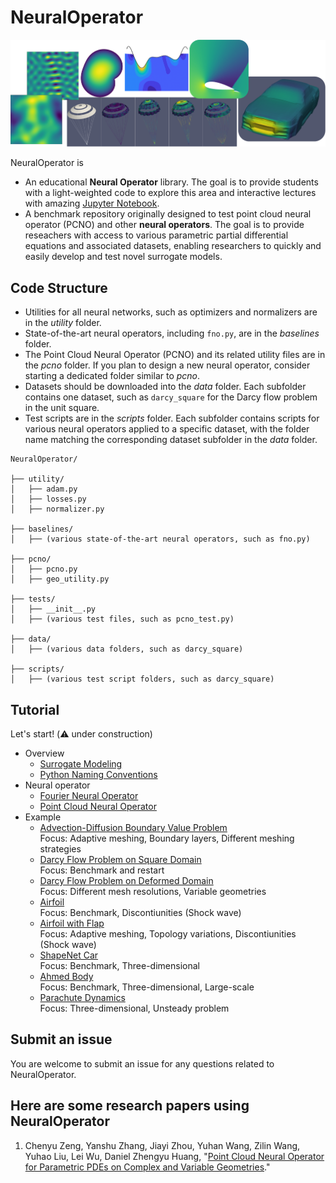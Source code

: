 # NeuralOperator

<img src="docs/neural_operator.png" width="800" />

NeuralOperator is

* An educational **Neural Operator** library. 
The goal is to provide students with a light-weighted code to explore this area 
and interactive lectures with amazing [Jupyter Notebook](https://jupyter.org/).
* A benchmark repository originally designed to test point cloud neural operator (PCNO) and other **neural operators**. 
The goal is to provide reseachers with access to various parametric partial differential equations and associated datasets, 
enabling researchers to quickly and easily develop and test novel surrogate models.

## Code Structure
* Utilities for all neural networks, such as optimizers and normalizers are in the *utility* folder.
* State-of-the-art neural operators, including `fno.py`, are in the *baselines* folder.
* The Point Cloud Neural Operator (PCNO) and its related utility files are in the *pcno* folder. If you plan to design a new neural operator, consider starting a dedicated folder similar to *pcno*.
* Datasets should be downloaded into the *data* folder. Each subfolder contains one dataset, such as `darcy_square` for the Darcy flow problem in the unit square.
* Test scripts are in the *scripts* folder. Each subfolder contains scripts for various neural operators applied to a specific dataset, with the folder name matching the corresponding dataset subfolder in the *data* folder.

<pre style="white-space: pre-wrap;"><code>NeuralOperator/

├── utility/
│   ├── adam.py
│   ├── losses.py
│   ├── normalizer.py

├── baselines/
│   ├── (various state-of-the-art neural operators, such as fno.py)

├── pcno/
│   ├── pcno.py
│   ├── geo_utility.py

├── tests/
│   ├── __init__.py
│   ├── (various test files, such as pcno_test.py)

├── data/
│   ├── (various data folders, such as darcy_square)

├── scripts/
│   ├── (various test script folders, such as darcy_square)</code></pre>


## Tutorial
Let's start! (⚠️ under construction)



* Overview
    * [Surrogate Modeling](docs/surrogate_modeling.pdf)
    * [Python Naming Conventions](https://peps.python.org/pep-0008/#naming-conventions)
* Neural operator
    * [Fourier Neural Operator](docs/fno.ipynb)
    * [Point Cloud Neural Operator](docs/pcno.ipynb)
* Example
    * [Advection-Diffusion Boundary Value Problem](scripts/adv_diff_bvp/README.md)  
        Focus: Adaptive meshing, Boundary layers, Different meshing strategies
    * [Darcy Flow Problem on Square Domain](scripts/darcy_square/README.md)  
        Focus: Benchmark and restart
    * [Darcy Flow Problem on Deformed Domain](scripts/deformed_domain_darcy/README.md)  
        Focus: Different mesh resolutions, Variable geometries
    * [Airfoil](scripts/airfoil/README.md)  
        Focus: Benchmark, Discontiunities (Shock wave)
    * [Airfoil with Flap](scripts/airfoil_flap/README.md)  
        Focus: Adaptive meshing, Topology variations, Discontiunities (Shock wave)  
    * [ShapeNet Car](scripts/car_shapenet/README.md)  
        Focus: Benchmark, Three-dimensional
    * [Ahmed Body](scripts/ahmed_body/README.md)  
        Focus: Benchmark, Three-dimensional, Large-scale
    * [Parachute Dynamics](scripts/parachute/README.md)  
        Focus: Three-dimensional, Unsteady problem
      


## Submit an issue
You are welcome to submit an issue for any questions related to NeuralOperator. 

## Here are some research papers using NeuralOperator
1. Chenyu Zeng, Yanshu Zhang, Jiayi Zhou, Yuhan Wang, Zilin Wang, Yuhao Liu, Lei Wu, Daniel Zhengyu Huang, "[Point Cloud Neural Operator for Parametric PDEs on Complex and Variable Geometries](https://arxiv.org/pdf/XXX.pdf)." 



